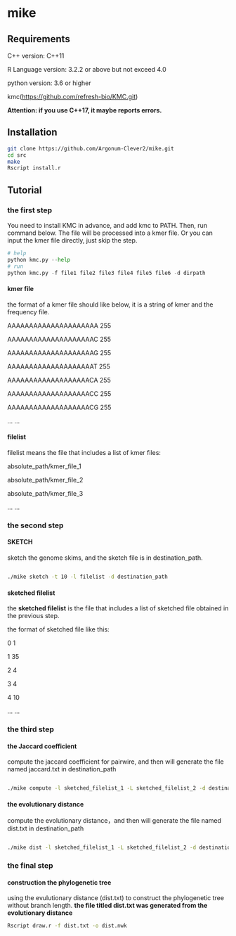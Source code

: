 # mike
## Requirements

C++ version: C++11

R Language version: 3.2.2 or above but not exceed 4.0

python version: 3.6 or higher

kmc(https://github.com/refresh-bio/KMC.git)

**Attention: if you use C++17, it maybe reports errors.**

## Installation
```bash
git clone https://github.com/Argonum-Clever2/mike.git
cd src
make
Rscript install.r
```

## Tutorial
### the first step
You need to install KMC in advance, and add kmc to PATH. Then, run command below. The file will be processed into a kmer file. Or you can input the kmer file directly, just skip the step.
 
```python
# help
python kmc.py --help
# run
python kmc.py -f file1 file2 file3 file4 file5 file6 -d dirpath
```
 
#### kmer file
the format of a kmer file should like below, it is a string of kmer and the frequency file.

AAAAAAAAAAAAAAAAAAAAA   255

AAAAAAAAAAAAAAAAAAAAC   255

AAAAAAAAAAAAAAAAAAAAG   255

AAAAAAAAAAAAAAAAAAAAT   255

AAAAAAAAAAAAAAAAAAACA   255

AAAAAAAAAAAAAAAAAAACC   255

AAAAAAAAAAAAAAAAAAACG   255

...   ...

#### filelist
filelist means the file that includes a list of kmer files:

absolute_path/kmer_file_1

absolute_path/kmer_file_2

absolute_path/kmer_file_3

...   ...

### the second step
#### SKETCH
sketch the genome skims, and the sketch file is in destination_path.
```bash

./mike sketch -t 10 -l filelist -d destination_path

```
#### sketched filelist
the **sketched filelist** is the file that includes a list of sketched file obtained in the previous step.

the format of sketched file like this:

0       1 

1       35   

2       4  

3       4   

4       10      

...   ...

### the third step

#### the Jaccard coefficient 
compute the jaccard coefficient for pairwire, and then will generate the file named jaccard.txt in destination_path
```bash

./mike compute -l sketched_filelist_1 -L sketched_filelist_2 -d destination_path

```

#### the evolutionary distance

compute the evolutionary distance，and then will generate the file named dist.txt in destination_path
```bash

./mike dist -l sketched_filelist_1 -L sketched_filelist_2 -d destination_path

```

### the final step

#### construction the phylogenetic tree

using the evulutionary distance (dist.txt) to construct the phylogenetic tree without branch length.
**the file titled dist.txt was generated from the evolutionary distance**
```bash
Rscript draw.r -f dist.txt -o dist.nwk
```
